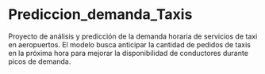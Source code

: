 # Prediccion_demanda_Taxis
Proyecto de análisis y predicción de la demanda horaria de servicios de taxi en aeropuertos. El modelo busca anticipar la cantidad de pedidos de taxis en la próxima hora para mejorar la disponibilidad de conductores durante picos de demanda.
